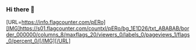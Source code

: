 ### Hi there 👋
[URL=https://info.flagcounter.com/pERo][IMG]https://s01.flagcounter.com/countxl/pERo/bg_1E1D26/txt_ABABAB/border_000000/columns_8/maxflags_20/viewers_0/labels_0/pageviews_1/flags_0/percent_0/[/IMG][/URL]
<!--
**roland31x/roland31x** is a ✨ _special_ ✨ repository because its `README.md` (this file) appears on your GitHub profile.

Here are some ideas to get you started:

- 🔭 I’m currently working on ...
- 🌱 I’m currently learning ...
- 👯 I’m looking to collaborate on ...
- 🤔 I’m looking for help with ...
- 💬 Ask me about ...
- 📫 How to reach me: ...
- 😄 Pronouns: ...
- ⚡ Fun fact: ...
-->
